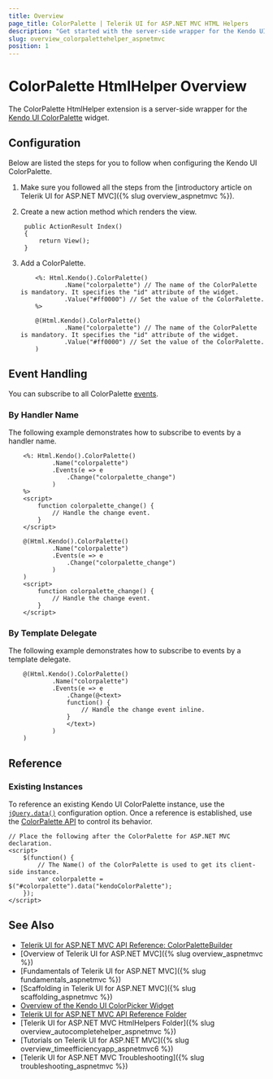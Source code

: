 ```yaml
---
title: Overview
page_title: ColorPalette | Telerik UI for ASP.NET MVC HTML Helpers
description: "Get started with the server-side wrapper for the Kendo UI ColorPalette widget for ASP.NET MVC."
slug: overview_colorpalettehelper_aspnetmvc
position: 1
---
```


# ColorPalette HtmlHelper Overview

The ColorPalette HtmlHelper extension is a server-side wrapper for the [Kendo UI ColorPalette](http://docs.telerik.com/kendo-ui/api/javascript/ui/colorpalette) widget.

## Configuration

Below are listed the steps for you to follow when configuring the Kendo UI ColorPalette.

1. Make sure you followed all the steps from the [introductory article on Telerik UI for ASP.NET MVC]({% slug overview_aspnetmvc %}).
1. Create a new action method which renders the view.

        public ActionResult Index()
        {
            return View();
        }

1. Add a ColorPalette.

    ```ASPX
        <%: Html.Kendo().ColorPalette()
                .Name("colorpalette") // The name of the ColorPalette is mandatory. It specifies the "id" attribute of the widget.
                .Value("#ff0000") // Set the value of the ColorPalette.
        %>
    ```
    ```Razor
        @(Html.Kendo().ColorPalette()
                .Name("colorpalette") // The name of the ColorPalette is mandatory. It specifies the "id" attribute of the widget.
                .Value("#ff0000") // Set the value of the ColorPalette.
        )
    ```

## Event Handling

You can subscribe to all ColorPalette [events](http://docs.telerik.com/kendo-ui/api/javascript/ui/colorpalette#events).

### By Handler Name

The following example demonstrates how to subscribe to events by a handler name.

```ASPX
    <%: Html.Kendo().ColorPalette()
            .Name("colorpalette")
            .Events(e => e
                .Change("colorpalette_change")
            )
    %>
    <script>
        function colorpalette_change() {
            // Handle the change event.
        }
    </script>
```
```Razor
    @(Html.Kendo().ColorPalette()
            .Name("colorpalette")
            .Events(e => e
                .Change("colorpalette_change")
            )
    )
    <script>
        function colorpalette_change() {
            // Handle the change event.
        }
    </script>
```

### By Template Delegate

The following example demonstrates how to subscribe to events by a template delegate.

```Razor
    @(Html.Kendo().ColorPalette()
            .Name("colorpalette")
            .Events(e => e
                .Change(@<text>
                function() {
                    // Handle the change event inline.
                }
                </text>)
            )
    )
```

## Reference

### Existing Instances

To reference an existing Kendo UI ColorPalette instance, use the [`jQuery.data()`](http://api.jquery.com/jQuery.data/) configuration option. Once a reference is established, use the [ColorPalette API](http://docs.telerik.com/kendo-ui/api/javascript/ui/colorpalette#methods) to control its behavior.

    // Place the following after the ColorPalette for ASP.NET MVC declaration.
    <script>
        $(function() {
            // The Name() of the ColorPalette is used to get its client-side instance.
            var colorpalette = $("#colorpalette").data("kendoColorPalette");
        });
    </script>

## See Also

* [Telerik UI for ASP.NET MVC API Reference: ColorPaletteBuilder](http://docs.telerik.com/aspnet-mvc/api/Kendo.Mvc.UI.Fluent/ColorPaletteBuilder)
* [Overview of Telerik UI for ASP.NET MVC]({% slug overview_aspnetmvc %})
* [Fundamentals of Telerik UI for ASP.NET MVC]({% slug fundamentals_aspnetmvc %})
* [Scaffolding in Telerik UI for ASP.NET MVC]({% slug scaffolding_aspnetmvc %})
* [Overview of the Kendo UI ColorPicker Widget](http://docs.telerik.com/kendo-ui/controls/editors/colorpicker/overview)
* [Telerik UI for ASP.NET MVC API Reference Folder](http://docs.telerik.com/aspnet-mvc/api/Kendo.Mvc/AggregateFunction)
* [Telerik UI for ASP.NET MVC HtmlHelpers Folder]({% slug overview_autocompletehelper_aspnetmvc %})
* [Tutorials on Telerik UI for ASP.NET MVC]({% slug overview_timeefficiencyapp_aspnetmvc6 %})
* [Telerik UI for ASP.NET MVC Troubleshooting]({% slug troubleshooting_aspnetmvc %})
